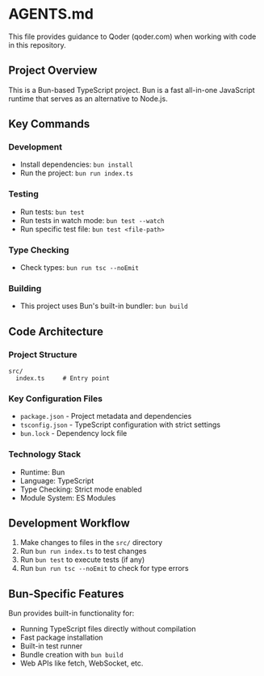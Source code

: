 # AGENTS.md

This file provides guidance to Qoder (qoder.com) when working with code in this repository.

## Project Overview

This is a Bun-based TypeScript project. Bun is a fast all-in-one JavaScript runtime that serves as an alternative to Node.js.

## Key Commands

### Development
- Install dependencies: `bun install`
- Run the project: `bun run index.ts`

### Testing
- Run tests: `bun test`
- Run tests in watch mode: `bun test --watch`
- Run specific test file: `bun test <file-path>`

### Type Checking
- Check types: `bun run tsc --noEmit`

### Building
- This project uses Bun's built-in bundler: `bun build`

## Code Architecture

### Project Structure
```
src/
  index.ts     # Entry point
```

### Key Configuration Files
- `package.json` - Project metadata and dependencies
- `tsconfig.json` - TypeScript configuration with strict settings
- `bun.lock` - Dependency lock file

### Technology Stack
- Runtime: Bun
- Language: TypeScript
- Type Checking: Strict mode enabled
- Module System: ES Modules

## Development Workflow

1. Make changes to files in the `src/` directory
2. Run `bun run index.ts` to test changes
3. Run `bun test` to execute tests (if any)
4. Run `bun run tsc --noEmit` to check for type errors

## Bun-Specific Features

Bun provides built-in functionality for:
- Running TypeScript files directly without compilation
- Fast package installation
- Built-in test runner
- Bundle creation with `bun build`
- Web APIs like fetch, WebSocket, etc.